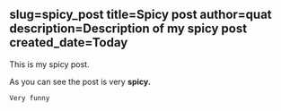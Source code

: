 slug=spicy_post
title=Spicy post
author=quat
description=Description of my spicy post
created_date=Today
---
This is my spicy post.

As you can see the post is very **spicy.**

    Very funny